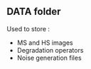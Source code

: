 ## DATA folder 

Used to store : 
- MS and HS images
- Degradation operators
- Noise generation files
